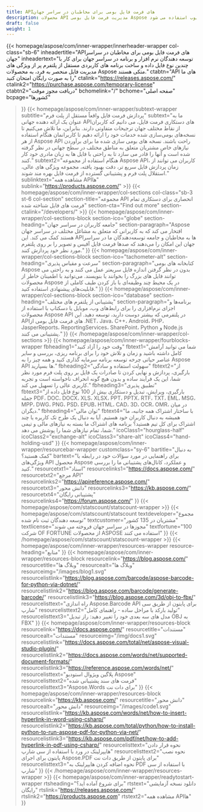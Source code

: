 ```yaml
---
title: APIهای فرمت فایل بومی برای مخاطبان در سراسر جهان
description: محصولات API مدیریت فرمت فایل بومی Aspose توسط توسعه دهندگان در سطح جهانی برای دستکاری اسناد و تصاویر در همه سیستم عامل های محبوب استفاده می شود.
draft: false
weight: 1
---
```

{{< homepage/aspose/com/inner-wrapper/innerheader-wrapper col-class="sb-6"
  inheadertitle="APIهای فرمت فایل بومی برای مخاطبان در سراسر جهان"
  inheadertext="توسعه دهندگان نرم افزار و برنامه در سراسر جهان برای کار با چندین نوع فایل داده و ساخت برنامه های کاربردی مستقل از پلتفرم پر از ویژگی های مدیریت فایل منحصر به فرد، به محصولات Aspose متکی هستند."
  ctabtn="API های ما را به صورت رایگان امتحان کنید"
  ctalink="https://releases.aspose.com/"
  ctalink2="https://purchase.aspose.com/temporary-license"
  ctabtn2="دریافت مجوز موقت"
  bchomelink="/"
  bchome="صفحه اصلی"
  bcpage="کشورها"
  >}}
   {{< homepage/aspose/com/inner-wrapper/subtext-wrapper
   subtitle="پردازش فرمت فایل واقعاً مستقل از پلت فرم"
   subtext="ما به عنوان یک ارائه دهنده جهانی APIهای دستکاری فرمت فایل، می دانیم که کاربران از نقاط مختلف جهان ترجیحات متفاوتی دارند. بنابراین، ما تلاش می‌کنیم تا نسخه‌های بومی‌سازی شده خدمات خود را ارائه دهیم تا کاربرانمان هنگام استفاده از هر Aspose API راحت باشند. نسخه های بومی سازی شده ما برای برآوردن نیازهای خاص مشتریان متعلق به مناطق مختلف در سطح جهانی در نظر گرفته شده است و آنها را قادر می سازد تا به راحتی با فایل ها به زبان مادری خود کار کنند."
   subtext2="هنگام استفاده از مجموعه Aspose API، کاربران می توانند از زمان پردازش فایل سریع تر، دقت بهبود یافته، مجموعه ویژگی های عالی، استقلال پلت فرم و پشتیبانی گسترده از فرمت فایل بهره مند شوند."
   sublinktext="مشاهده همه APIها"
   sublink="https://products.aspose.com/" >}} 
{{< homepage/aspose/com/inner-wrapper/col-sections col-class="sb-3 st-6 col-section"
section-title="مجموعه API انحصاری برای دستکاری تمام فرمت های فایل شناخته شده"
section-cta="Find out more"
section-ctalink="/developers/" >}}
{{< homepage/aspose/com/inner-wrapper/col-sections-block section-ico="globe"
section-heading="جامعه کاربران در سراسر جهان"
section-paragraph="Aspose افتخار می کند که به کاربرانی که متعلق به مشاغل مختلف در سراسر جهان هستند کمک می کند. این APIها به مخاطبان و جامعه توسعه‌دهندگان ما در سراسر جهان این امکان را می‌دهند که صدها فرمت فایل آفیس و تصویر را بر روی پلتفرم مورد نظر خود پردازش کنند."
>}}
{{< homepage/aspose/com/inner-wrapper/col-sections-block section-ico="tachometer-alt"
section-heading="سرعت و مقیاس پذیری"
section-paragraph="کتابخانه های بومی Aspose بدون در نظر گرفتن اندازه فایل سریعتر عمل می کنند و به راحتی می توانند فایل های بزرگ را بخوانند یا بنویسند. می‌توانید با اطمینان خاطر از محصولات Aspose در یک محیط چند وظیفه‌ای با باز کردن طیف کاملی از قابلیت‌های پیشنهادی استفاده کنید."
>}}
{{< homepage/aspose/com/inner-wrapper/col-sections-block section-ico="database"
section-heading="پشتیبانی از پلتفرم های مختلف"
section-paragraph="برنامه‌ها و اجزای نرم‌افزاری را برای رابط‌های وب، موبایل یا دسکتاپ با استفاده از محصولات Aspose API در پلتفرمی که بیشتر دوست دارید، توسعه دهید. این APIهای فرمت فایل بومی از .NET، Java، C++، Android، PHP، JasperReports، ReportingServices، SharePoint، Python و Node.js پشتیبانی می کنند."
>}}
{{< /homepage/aspose/com/inner-wrapper/col-sections >}}
{{< homepage/aspose/com/inner-wrapper/fourblocks-wrapper
fbheading1="وقت خود را آزاد کنید"
fbtext1="شما می توانید آرامش کامل داشته باشید و زمان و تلاش خود را برای برنامه ریزی، بررسی و سایر عناصر حیاتی چرخه توسعه برنامه سرمایه گذاری کنید و همه چیز را به Aspose API ها بسپارید."
fbheading2="سهولت استفاده و سادگی"
fbtext2="از بارگیری، پردازش و نهایی کردن تا صادرات یک فایل بر روی پلت فرم مورد نظر شما، این یک فرآیند ساده و بدون هیچ گونه انحراف ناخواسته است و تجربه کاربری عالی را تسهیل می کند."
fbheading3="تطبیق پذیری"
fbtext3="بارگیری، ویرایش، تبدیل و دستکاری بیش از 100 نوع فایل داده از جمله PDF، DOC، DOCX، XLS، XLSX، PPT، PPTX، RTF، TXT، EML، MSG، MPP، DWG، PNG، PSD، EPUB، HTML، CAD، 3D، OCR، OMR، در میان دیگران."
fbheading4="توان مالی"
fbtext4="با ساختار اشتراک همه جانبه، ما همیشه به دنبال کاربران خود هستیم. آیا به دنبال یک طرح تک کاربره یا چند اشتراک برای کل تیم هستید؟ برنامه های اشتراک ما بسته به نیازهای مالی و تیمی شما، تمام نیازهای شما را پوشش می دهد."
icoClass1="hourglass-half" icoClass2="exchange-alt" icoClass3="share-alt" icoClass4="hand-holding-usd"
>}} 
{{< homepage/aspose/com/inner-wrapper/resourcebar-wrapper customclass="sy-6"
bartitle="به دنبال کمک هستید؟"
bartext="برای راهنمایی در مورد سؤالات خود در رابطه با ویژگی‌های API محصول Aspose و عملکرد، کانال‌های پشتیبانی ما را بررسی کنید."
resourcetxt1="اسناد"
resourcelinks1="https://docs.aspose.com/"
resourcetxt2="مرجع API"
resourcelinks2="https://apireference.aspose.com/"
resourcetxt3="دانش محور"
resourcelinks3="https://kb.aspose.com/"
resourcetxt4="پشتیبانی رایگان"
resourcelinks4="https://forum.aspose.com/"
>}}
{{< homepage/aspose/com/statscount/statscount-wrapper >}}
{{< homepage/aspose/com/statscount/statscount
textdeveloper="مجموع توسعه دهندگان ثبت نام شده"
textcustomer="مشتریان در 135 کشور"
textlicense="مجوزها در سراسر جهان فروخته می شوند"
textfortune="100 شرکت OF FORTUNE از محصولات ASPOSE استفاده می کنند"
>}}
{{< /homepage/aspose/com/statscount/statscount-wrapper >}}
{{< homepage/aspose/com/inner-wrapper/resources-wrapper
resource-heading="منابع"
>}}
{{< homepage/aspose/com/inner-wrapper/resources-block resourcelink="https://blog.aspose.com/"
resourcetitle="وبلاگ ها"
resourcealt="وبلاگ ها"
resourceimg="/images/blog1.svg" resourcelistlink="https://blog.aspose.com/barcode/aspose-barcode-for-python-via-dotnet/" resourcelistlink2="https://blog.aspose.com/barcode/generate-barcode/" resourcelistlink3="https://blog.aspose.com/3d/obj-to-fbx/"
resourcelisttext="راه اندازی Aspose.Barcode API برای پایتون از طریق سی شارپ"
resourcelisttext2="تولید بارکد با مراحل ساده - راهنمای کامل"
resourcelisttext3="مدل های سه بعدی خود را تغییر دهید: راز تبدیل OBJ به FBX"
>}}
{{< homepage/aspose/com/inner-wrapper/resources-block resourcelink="https://docs.aspose.com/"
resourcetitle="مستندات"
resourcealt="مستندات"
resourceimg="/img/docs1.svg" resourcelistlink="https://docs.aspose.com/total/net/aspose-visual-studio-plugin/" resourcelistlink2="https://docs.aspose.com/words/net/supported-document-formats/" resourcelistlink3="https://reference.aspose.com/words/net/"
resourcelisttext="پلاگین ویژوال استودیو Aspose"
resourcelisttext2="فرمت های سند پشتیبانی شده"
resourcelisttext3="Aspose.Words برای دات نت"
>}}
{{< homepage/aspose/com/inner-wrapper/resources-block resourcelink="https://kb.aspose.com/"
resourcetitle="دانش محور"
resourcealt="دانش محور"
resourceimg="/images/code1.svg" resourcelistlink="https://kb.aspose.com/words/net/how-to-insert-hyperlink-in-word-using-csharp/" resourcelistlink2="https://kb.aspose.com/total/python/how-to-install-python-to-run-aspose-pdf-for-python-via-net/" resourcelistlink3="https://kb.aspose.com/pdf/net/how-to-add-hyperlink-in-pdf-using-csharp/"
resourcelisttext="نحوه قرار دادن هایپرلینک در ورد با استفاده از سی شارپ"
resourcelisttext2="نحوه نصب پایتون برای اجرای Aspose.PDF برای پایتون از طریق دات نت"
resourcelisttext3="نحوه اضافه کردن هایپرلینک به PDF با استفاده از سی شارپ"
>}}
{{< /homepage/aspose/com/inner-wrapper/resources-wrapper >}}
{{< homepage/aspose/com/inner-wrapper/readytostart-wrapper
rtsheading="برای شروع آماده اید؟"
rtstext="دانلود نسخه آزمایشی رایگان"
rtslink="https://releases.aspose.com/"
rtslink2="https://products.aspose.com"
rtstext2="مشاهده همه APIها"
>}}
